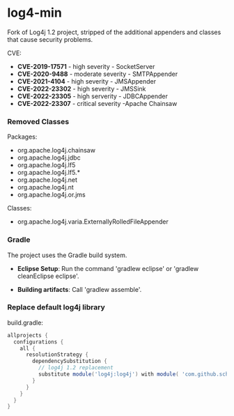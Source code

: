 log4-min
========

Fork of Log4j 1.2 project, stripped of the additional appenders and classes that cause security problems.

CVE:
 * **CVE-2019-17571** - high severity - SocketServer
 * **CVE-2020-9488** - moderate severity - SMTPAppender
 * **CVE-2021-4104** - high severity - JMSAppender
 * **CVE-2022-23302** - high severity - JMSSink
 * **CVE-2022-23305** - high serverity - JDBCAppender
 * **CVE-2022-23307** - critical severity -Apache Chainsaw

### Removed Classes

Packages:
 * org.apache.log4j.chainsaw
 * org.apache.log4j.jdbc
 * org.apache.log4j.lf5
 * org.apache.log4j.lf5.*
 * org.apache.log4j.net
 * org.apache.log4j.nt
 * org.apache.log4j.or.jms

Classes:
* org.apache.log4j.varia.ExternallyRolledFileAppender

### Gradle

The project uses the Gradle build system.

 * **Eclipse Setup**: Run the command 'gradlew eclipse' or 'gradlew cleanEclipse eclipse'.

 * **Building artifacts**: Call 'gradlew assemble'.

### Replace default log4j library 

build.gradle:
```groovy
allprojects {
  configurations {
    all {
      resolutionStrategy {
        dependencySubstitution {
          // log4j 1.2 replacement
          substitute module('log4j:log4j') with module( 'com.github.schnitker.log4j12:log4j-min:1.3.0' )                  
        }
      }
    }
  }
}
```